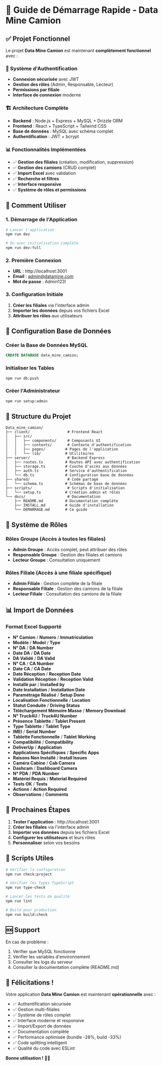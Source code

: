 # 🚀 Guide de Démarrage Rapide - Data Mine Camion

## ✅ Projet Fonctionnel

Le projet **Data Mine Camion** est maintenant **complètement fonctionnel** avec :

### 🔐 Système d'Authentification
- **Connexion sécurisée** avec JWT
- **Gestion des rôles** (Admin, Responsable, Lecteur)
- **Permissions par filiale**
- **Interface de connexion** moderne

### 🏗️ Architecture Complète
- **Backend** : Node.js + Express + MySQL + Drizzle ORM
- **Frontend** : React + TypeScript + Tailwind CSS
- **Base de données** : MySQL avec schéma complet
- **Authentification** : JWT + bcrypt

### 📊 Fonctionnalités Implémentées
- ✅ **Gestion des filiales** (création, modification, suppression)
- ✅ **Gestion des camions** (CRUD complet)
- ✅ **Import Excel** avec validation
- ✅ **Recherche et filtres**
- ✅ **Interface responsive**
- ✅ **Système de rôles et permissions**

## 🎯 Comment Utiliser

### 1. **Démarrage de l'Application**
```bash
# Lancer l'application
npm run dev

# Ou avec initialisation complète
npm run dev:full
```

### 2. **Première Connexion**
- **URL** : http://localhost:3001
- **Email** : admin@datamine.com
- **Mot de passe** : Admin123!

### 3. **Configuration Initiale**
1. **Créer les filiales** via l'interface admin
2. **Importer les données** depuis vos fichiers Excel
3. **Attribuer les rôles** aux utilisateurs

## 🔧 Configuration Base de Données

### Créer la Base de Données MySQL
```sql
CREATE DATABASE data_mine_camion;
```

### Initialiser les Tables
```bash
npm run db:push
```

### Créer l'Administrateur
```bash
npm run setup:admin
```

## 📁 Structure du Projet

```
Data_mine_camion/
├── client/                 # Frontend React
│   ├── src/
│   │   ├── components/     # Composants UI
│   │   ├── contexts/       # Contexte d'authentification
│   │   ├── pages/         # Pages de l'application
│   │   └── lib/           # Utilitaires
├── server/                 # Backend Express
│   ├── routes.ts          # Routes API avec authentification
│   ├── storage.ts         # Couche d'accès aux données
│   ├── auth.ts            # Service d'authentification
│   └── db.ts              # Configuration base de données
├── shared/                 # Code partagé
│   └── schema.ts          # Schémas de base de données
├── scripts/                # Scripts d'initialisation
│   └── setup.ts           # Création admin et rôles
└── docs/                   # Documentation
    ├── README.md          # Documentation complète
    ├── INSTALL.md         # Guide d'installation
    └── DEMARRAGE.md       # Ce guide
```

## 🔐 Système de Rôles

### Rôles Groupe (Accès à toutes les filiales)
- **Admin Groupe** : Accès complet, peut attribuer des rôles
- **Responsable Groupe** : Gestion des filiales et camions
- **Lecteur Groupe** : Consultation uniquement

### Rôles Filiale (Accès à une filiale spécifique)
- **Admin Filiale** : Gestion complète de la filiale
- **Responsable Filiale** : Gestion des camions de la filiale
- **Lecteur Filiale** : Consultation des camions de la filiale

## 📊 Import de Données

### Format Excel Supporté
- **N° Camion** / **Numero** / **Immatriculation**
- **Modèle** / **Model** / **Type**
- **N° DA** / **DA Number**
- **Date DA** / **DA Date**
- **DA Validé** / **DA Valid**
- **N° CA** / **CA Number**
- **Date CA** / **CA Date**
- **Date Réception** / **Reception Date**
- **Validation Réception** / **Reception Valid**
- **Installé par** / **Installed by**
- **Date Installation** / **Installation Date**
- **Paramétrage Réalisé** / **Setup Done**
- **Localisation Fonctionnelle** / **Location**
- **Statut Conduite** / **Driving Status**
- **Téléchargement Mémoire Masse** / **Memory Download**
- **N° Truck4U** / **Truck4U Number**
- **Présence Tablette** / **Tablet Present**
- **Type Tablette** / **Tablet Type**
- **IMEI** / **Serial Number**
- **Tablette Fonctionnelle** / **Tablet Working**
- **Compatibilité** / **Compatibility**
- **DeliverUp** / **Application**
- **Applications Spécifiques** / **Specific Apps**
- **Raisons Non Installé** / **Install Issues**
- **Caméra Cabine** / **Cab Camera**
- **Dashcam** / **Dashboard Camera**
- **N° PDA** / **PDA Number**
- **Matériel Requis** / **Material Required**
- **Tests OK** / **Tests**
- **Actions** / **Action Required**
- **Observations** / **Comments**

## 🚀 Prochaines Étapes

1. **Tester l'application** : http://localhost:3001
2. **Créer les filiales** via l'interface admin
3. **Importer vos données** depuis les fichiers Excel
4. **Configurer les utilisateurs** et leurs rôles
5. **Personnaliser** selon vos besoins

## 🔧 Scripts Utiles

```bash
# Vérifier la configuration
npm run check:project

# Vérifier les types TypeScript
npm run type-check

# Lancer les tests de qualité
npm run lint

# Build pour production
npm run build:check
```

## 🆘 Support

En cas de problème :
1. Vérifier que MySQL fonctionne
2. Vérifier les variables d'environnement
3. Consulter les logs du serveur
4. Consulter la documentation complète (README.md)

## 🎉 Félicitations !

Votre application **Data Mine Camion** est maintenant **opérationnelle** avec :
- ✅ Authentification sécurisée
- ✅ Gestion multi-filiales
- ✅ Système de rôles complet
- ✅ Interface moderne et responsive
- ✅ Import/Export de données
- ✅ Documentation complète
- ✅ Performance optimisée (bundle -28%, build -33%)
- ✅ Code splitting intelligent
- ✅ Qualité du code avec ESLint

**Bonne utilisation !** 🚛✨ 